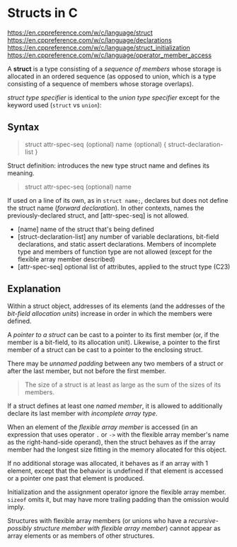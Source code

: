 # Structs in C

https://en.cppreference.com/w/c/language/struct
https://en.cppreference.com/w/c/language/declarations
https://en.cppreference.com/w/c/language/struct_initialization
https://en.cppreference.com/w/c/language/operator_member_access

A **struct** is a type consisting of a *sequence of members* whose storage is allocated in an ordered sequence (as opposed to union, which is a type consisting of a sequence of members whose storage overlaps).

*struct type specifier* is identical to the *union type specifier* except for the keyword used (`struct` vs `union`):

## Syntax

>struct attr-spec-seq  (optional) name  (optional) { struct-declaration-list }

Struct definition: introduces the new type struct name and defines its meaning.


>struct attr-spec-seq (optional) name

If used on a line of its own, as in `struct name;`, declares but does not define the struct name (*forward declaration*). In other contexts, names the previously-declared struct, and [attr-spec-seq] is not allowed.

- [name] name of the struct that's being defined
- [struct-declaration-list] any number of variable declarations, bit-field declarations, and static assert declarations. Members of incomplete type and members of function type are not allowed (except for the flexible array member described)
- [attr-spec-seq] optional list of attributes, applied to the struct type (C23)


## Explanation

Within a struct object, addresses of its elements (and the addresses of the *bit-field allocation units*) increase in order in which the members were defined.

A *pointer to a struct* can be cast to a pointer to its first member (or, if the member is a bit-field, to its allocation unit). Likewise, a pointer to the first member of a struct can be cast to a pointer to the enclosing struct.

There may be *unnamed padding* between any two members of a struct or after the last member, but not before the first member.

>The size of a struct is at least as large as the sum of the sizes of its members.



If a struct defines at least one *named member*, it is allowed to additionally declare its last member with *incomplete array type*.

When an element of the *flexible array member* is accessed (in an expression that uses operator `.` or `->` with the flexible array member's name as the right-hand-side operand), then the struct behaves as if the array member had the longest size fitting in the memory allocated for this object.

If no additional storage was allocated, it behaves as if an array with 1 element, except that the behavior is undefined if that element is accessed or a pointer one past that element is produced.

Initialization and the assignment operator ignore the flexible array member. `sizeof` omits it, but may have more trailing padding than the omission would imply.

Structures with flexible array members (or unions who have a *recursive-possibly structure member with flexible array member*) cannot appear as array elements or as members of other structures.
